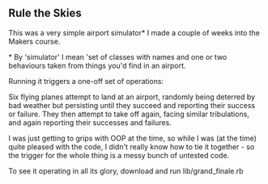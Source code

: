 Rule the Skies
------

This was a very simple airport simulator* I made a couple of weeks into the Makers course.

\* By 'simulator' I mean 'set of classes with names and one or two behaviours taken from things you'd find in an airport.

Running it triggers a one-off set of operations:

Six flying planes attempt to land at an airport, randomly being deterred by bad weather but persisting until they succeed and reporting their success or failure. They then attempt to take off again, facing similar tribulations, and again reporting their successes and failures.

I was just getting to grips with OOP at the time, so while I was (at the time) quite pleased with the code, I didn't really know how to tie it together - so the trigger for the whole thing is a messy bunch of untested code.

To see it operating in all its glory, download and run lib/grand_finale.rb
